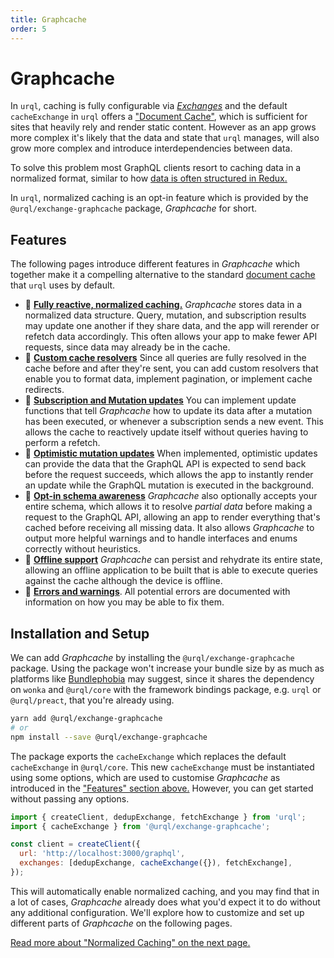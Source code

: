 ```yaml
---
title: Graphcache
order: 5
---
```


# Graphcache

In `urql`, caching is fully configurable via [_Exchanges_](../concepts/exchanges.md) and the default
`cacheExchange` in `urql` offers a ["Document Cache"](../concepts/document-caching.md), which is
sufficient for sites that heavily rely and render static content. However as an app grows more
complex it's likely that the data and state that `urql` manages, will also grow more complex and
introduce interdependencies between data.

To solve this problem most GraphQL clients resort to caching data in a normalized format, similar to
how [data is often structured in
Redux.](https://redux.js.org/recipes/structuring-reducers/normalizing-state-shape/)

In `urql`, normalized caching is an opt-in feature which is provided by the
`@urql/exchange-graphcache` package, _Graphcache_ for short.

## Features

The following pages introduce different features in _Graphcache_ which together make it a compelling
alternative to the standard [document cache](../concepts/document-caching.md) that `urql` uses by
default.

- 🔁 [**Fully reactive, normalized caching.**](./normalized-caching.md) _Graphcache_ stores data in
  a normalized data structure. Query, mutation, and subscription results may update one another if
  they share data, and the app will rerender or refetch data accordingly. This often allows your app
  to make fewer API requests, since data may already be in the cache.
- 💾 [**Custom cache resolvers**](./local-resolvers.md) Since all queries are fully resolved in the
  cache before and after they're sent, you can add custom resolvers that enable you to format data,
  implement pagination, or implement cache redirects.
- 💭 [**Subscription and Mutation updates**](./cache-updates.md) You can implement update functions
  that tell _Graphcache_ how to update its data after a mutation has been executed, or whenever a
  subscription sends a new event. This allows the cache to reactively update itself without queries
  having to perform a refetch.
- 🏃 [**Optimistic mutation updates**](./cache-updates.md) When implemented, optimistic updates can
  provide the data that the GraphQL API is expected to send back before the request succeeds, which
  allows the app to instantly render an update while the GraphQL mutation is executed in the
  background.
- 🧠 [**Opt-in schema awareness**](./schema-awareness.md) _Graphcache_ also optionally accepts your
  entire schema, which allows it to resolve _partial data_ before making a request to the GraphQL
  API, allowing an app to render everything that's cached before receiving all missing data. It also
  allows _Graphcache_ to output more helpful warnings and to handle interfaces and enums correctly
  without heuristics.
- 📡 [**Offline support**](./offline.md) _Graphcache_ can persist and rehydrate its entire state,
  allowing an offline application to be built that is able to execute queries against the cache
  although the device is offline.
- 🐛 [**Errors and warnings**](./errors.md). All potential errors are documented with information on
  how you may be able to fix them.

## Installation and Setup

We can add _Graphcache_ by installing the `@urql/exchange-graphcache` package.
Using the package won't increase your bundle size by as much as platforms like
[Bundlephobia](https://bundlephobia.com/result?p=@urql/exchange-graphcache) may suggest, since it
shares the dependency on `wonka` and `@urql/core` with the framework bindings package, e.g. `urql`
or `@urql/preact`, that you're already using.

```sh
yarn add @urql/exchange-graphcache
# or
npm install --save @urql/exchange-graphcache
```

The package exports the `cacheExchange` which replaces the default `cacheExchange` in `@urql/core`.
This new `cacheExchange` must be instantiated using some options, which are used to customise
_Graphcache_ as introduced in the ["Features" section above.](#features) However, you can get started
without passing any options.

```js
import { createClient, dedupExchange, fetchExchange } from 'urql';
import { cacheExchange } from '@urql/exchange-graphcache';

const client = createClient({
  url: 'http://localhost:3000/graphql',
  exchanges: [dedupExchange, cacheExchange({}), fetchExchange],
});
```

This will automatically enable normalized caching, and you may find that in a lot of cases,
_Graphcache_ already does what you'd expect it to do without any additional configuration. We'll
explore how to customize and set up different parts of _Graphcache_ on the following pages.

[Read more about "Normalized Caching" on the next page.](./normalized-caching.md)
